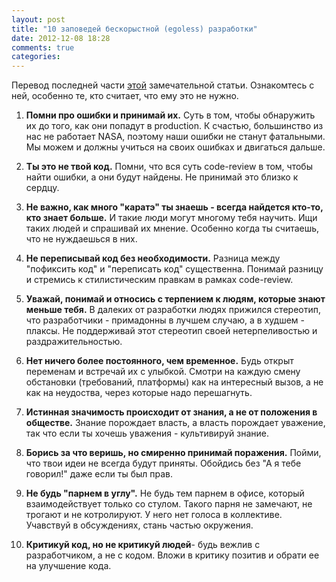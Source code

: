 ```yaml
---
layout: post
title: "10 заповедей бескорыстной (egoless) разработки"
date: 2012-12-08 18:28
comments: true
categories:
---
```


[1]: http://www.kitchensoap.com/2012/10/25/on-being-a-senior-engineer/ "original"

Перевод последней части [этой][1] замечательной статьи. Ознакомтесь с ней, особенно те, кто считает, что ему это не нужно.

1. **Помни про ошибки и принимай их.** Суть в том, чтобы обнаружить их до того, как они попадут в production. К счастью, большинство из нас не работает NASA, поэтому наши ошибки не станут фатальными. Мы можем и должны учиться на своих ошибках и двигаться дальше.

<!-- more -->

2. **Ты это не твой код.** Помни, что вся суть code-review в том, чтобы найти ошибки, а они будут найдены. Не принимай это близко к сердцу.

3. **Не важно, как много "каратэ" ты знаешь - всегда найдется кто-то, кто знает больше.** И такие люди могут многому тебя научить. Ищи таких людей и спрашивай их мнение. Особенно когда ты считаешь, что не нуждаешься в них.

4. **Не переписывай код без необходимости.** Разница между "пофиксить код" и "переписать код" существенна. Понимай разницу и стремись к стилистическим правкам в рамках code-review.

5. **Уважай, понимай и относись с терпением к людям, которые знают меньше тебя.** В далеких от разработки людях прижился стереотип, что разработчики - примадонны в лучшем случаю, а в худшем - плаксы. Не поддерживай этот стереотип своей нетерпеливостью и раздражительностью.

6. **Нет ничего более постоянного, чем временное.** Будь открыт переменам и встречай их с улыбкой. Смотри на каждую смену обстановки (требований, платформы) как на интересный вызов, а не как на неудоства, через которые надо перешагнуть.

7. **Истинная значимость происходит от знания, а не от положения в обществе.** Знание порождает власть, а власть порождает уважение, так что если ты хочешь уважения - культивируй знание.

8. **Борись за что веришь, но смиренно принимай поражения.** Пойми, что твои идеи не всегда будут приняты. Обойдись без "А я тебе говорил!" даже если ты был прав.

9. **Не будь "парнем в углу".** Не будь тем парнем в офисе, который взаимодействует только со стулом. Такого парня не замечают, не трогают и не котролируют. У него нет голоса в коллективе. Учавствуй в обсуждениях, стань частью окружения.

10. **Критикуй код, но не критикуй людей**- будь вежлив с разработчиком, а не с кодом. Вложи в критику позитив и обрати ее на улучшение кода.
